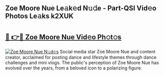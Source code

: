 ## Zoe Moore Nue Le𝚊k𝚎d N𝚞𝚍e - Part-QSI Vid𝚎o Photos Le𝚊ks k2XUK

# <h2><a href="http://fb5uaa.evod.top/?m=Zoe+Moore+Nue">🔗 👉🔴 Zoe Moore Nue Vid𝚎o Ph𝚘t𝚘s</a></h2>

[![Zoe Moore Nue N𝚞d𝚎s](https://i.imgur.com/8V9OHl7.gif)](http://fb5uaa.evod.top/?m=Zoe+Moore+Nue)
Social media star Zoe Moore Nue and content creator, acclaimed for posting dance and lifestyle themes through dance challenges and mini vlogs. The public's perception of Zoe Moore Nue has evolved over the years, from a beloved icon to a polarizing figure. 
